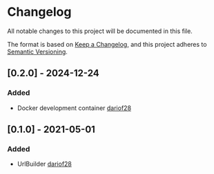 # Changelog
All notable changes to this project will be documented in this file.

The format is based on [Keep a Changelog](https://keepachangelog.com/en/1.0.0/),
and this project adheres to [Semantic Versioning](https://semver.org/spec/v2.0.0.html).

## [0.2.0] - 2024-12-24
### Added
- Docker development container [dariof28](https://github.com/dariof28)

## [0.1.0] - 2021-05-01
### Added
- UrlBuilder [dariof28](https://github.com/dariof28)
